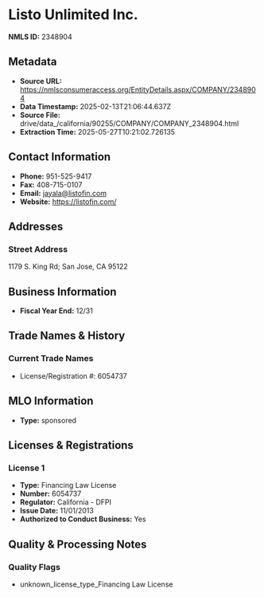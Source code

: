 # Listo Unlimited Inc.

**NMLS ID:** 2348904

## Metadata
- **Source URL:** https://nmlsconsumeraccess.org/EntityDetails.aspx/COMPANY/2348904
- **Data Timestamp:** 2025-02-13T21:06:44.637Z
- **Source File:** drive/data_/california/90255/COMPANY/COMPANY_2348904.html
- **Extraction Time:** 2025-05-27T10:21:02.726135

## Contact Information
- **Phone:** 951-525-9417
- **Fax:** 408-715-0107
- **Email:** jayala@listofin.com
- **Website:** https://listofin.com/

## Addresses
### Street Address
1179 S. King Rd; San Jose, CA 95122

## Business Information
- **Fiscal Year End:** 12/31

## Trade Names & History
### Current Trade Names
- License/Registration #: 6054737

## MLO Information
- **Type:** sponsored

## Licenses & Registrations

### License 1
- **Type:** Financing Law License
- **Number:** 6054737
- **Regulator:** California - DFPI
- **Issue Date:** 11/01/2013
- **Authorized to Conduct Business:** Yes

## Quality & Processing Notes
### Quality Flags
- unknown_license_type_Financing Law License
